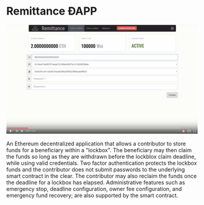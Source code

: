# Remittance ÐAPP 


[![Remittance YouTube Video](readme.png)](https://youtu.be/-ZW1Wp2MhnM "Remittance ÐAPP Video")

An Ethereum decentralized application that allows a contributor to store funds for a beneficiary within a "lockbox".  The beneficiary may then claim the funds so long as they are withdrawn before the lockblox claim deadline, while using valid credentials.  Two factor authentication protects the lockbox funds and the contributor does not submit passwords to the underlying smart contract in the clear.  The contributor may also reclaim the funds once the deadline for a lockbox has elapsed.  Administrative features such as emergency stop, deadline configuration, owner fee configuration, and emergency fund recovery; are also supported by the smart contract.
